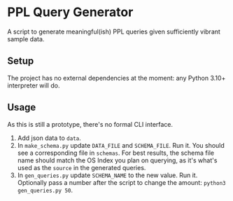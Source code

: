 # PPL Query Generator

A script to generate meaningful(ish) PPL queries given sufficiently vibrant sample data.

## Setup

The project has no external dependencies at the moment: any Python 3.10+ interpreter will do.

## Usage

As this is still a prototype, there's no formal CLI interface.

1. Add json data to `data`.
2. In `make_schema.py` update `DATA_FILE` and `SCHEMA_FILE`. Run it. You should see a
   corresponding file in `schemas`. For best results, the schema file name should match
   the OS Index you plan on querying, as it's what's used as the `source` in the
   generated queries.
3. In `gen_queries.py` update `SCHEMA_NAME` to the new value. Run it. Optionally pass a
   number after the script to change the amount: `python3 gen_queries.py 50`.
